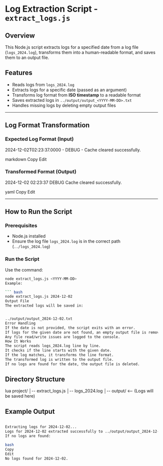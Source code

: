 # Log Extraction Script - `extract_logs.js`

## Overview
This Node.js script extracts logs for a specified date from a log file (`logs_2024.log`), transforms them into a human-readable format, and saves them to an output file.

## Features
- Reads logs from `logs_2024.log`
- Extracts logs for a specific date (passed as an argument)
- Transforms log format from **ISO timestamp** to a readable format
- Saves extracted logs in `../output/output_<YYYY-MM-DD>.txt`
- Handles missing logs by deleting empty output files

---

## **Log Format Transformation**
### **Expected Log Format (Input)**
2024-12-02T02:23:37.0000 - DEBUG - Cache cleared successfully.

markdown
Copy
Edit
### **Transformed Format (Output)**
2024-12-02 02:23:37 DEBUG Cache cleared successfully.

yaml
Copy
Edit

---

## **How to Run the Script**
### **Prerequisites**
- Node.js installed
- Ensure the log file `logs_2024.log` is in the correct path (`../logs_2024.log`)

### **Run the Script**
Use the command:
```bash
node extract_logs.js <YYYY-MM-DD>
Example:

``` bash
node extract_logs.js 2024-12-02
Output File
The extracted logs will be saved in:
```
```bash

../output/output_2024-12-02.txt
Error Handling
If the date is not provided, the script exits with an error.
If logs for the given date are not found, an empty output file is removed.
Any file read/write issues are logged to the console.
How It Works
The script reads logs_2024.log line by line.
It checks if the line starts with the given date.
If the log matches, it transforms the line format.
The transformed log is written to the output file.
If no logs are found for the date, the output file is deleted.
```
## Directory Structure
 lua
project/
│-- extract_logs.js
│-- logs_2024.log
│-- output/  <-- (Logs will be saved here)
## Example Output

``` bash

Extracting logs for 2024-12-02...
Logs for 2024-12-02 extracted successfully to ../output/output_2024-12-02.txt
If no logs are found:

bash
Copy
Edit
No logs found for 2024-12-02.
